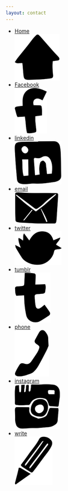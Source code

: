 ```yaml
---
layout: contact
---
```

<ul>
	<li><a href="http://www.kannibalin.se" title="Home"><div>Home</div><img src="/static/contact/home.png" alt="Home"></a></li>
	<li><a href="https://www.facebook.com/malin.sundelin.16" title="Facebook"><div>Facebook</div><img src="/static/contact/facebook.png" alt="Facebook"></a></li>
	<li><a href="http://se.linkedin.com/pub/malin-sundelin/69/633/3b2" title="linkedin"><div>linkedin</div><img src="/static/contact/linkedin.png" alt="linkedin"></a></li>
	<li><a href="mailto:malin@kannibalin.se" title="email"><div>email</div><img src="/static/contact/email.png" alt="email"></a></li>
	<li><a href="http://twitter.com/kannibalin" title="twitter"><div>twitter</div><img src="/static/contact/twitter.png" alt="twitter"></a></li>
	<li><a href="http://kannibalin.tumblr.com" title="tumblr"><div>tumblr</div><img src="/static/contact/tumblr.png" alt="tumblr"></a></li>
	<li><a href="tel:0705363055" title="phone"><div>phone</div><img src="/static/contact/phone.png" alt="phone"></a></li>
	<li><a href="http://instagram.com/kannibalin" title="instagram"><div>instagram</div><img src="/static/contact/instagram.png" alt="instagram"></a></li>
	<li><a href="/contact/address.html" title="write"><div>write</div><img src="/static/contact/write.png" alt="write"></a></li>
</ul>